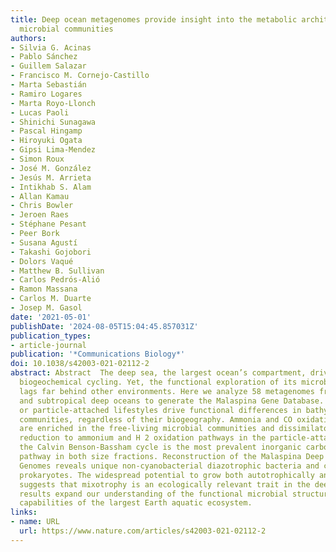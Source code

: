 ```yaml
---
title: Deep ocean metagenomes provide insight into the metabolic architecture of bathypelagic
  microbial communities
authors:
- Silvia G. Acinas
- Pablo Sánchez
- Guillem Salazar
- Francisco M. Cornejo-Castillo
- Marta Sebastián
- Ramiro Logares
- Marta Royo-Llonch
- Lucas Paoli
- Shinichi Sunagawa
- Pascal Hingamp
- Hiroyuki Ogata
- Gipsi Lima-Mendez
- Simon Roux
- José M. González
- Jesús M. Arrieta
- Intikhab S. Alam
- Allan Kamau
- Chris Bowler
- Jeroen Raes
- Stéphane Pesant
- Peer Bork
- Susana Agustí
- Takashi Gojobori
- Dolors Vaqué
- Matthew B. Sullivan
- Carlos Pedrós-Alió
- Ramon Massana
- Carlos M. Duarte
- Josep M. Gasol
date: '2021-05-01'
publishDate: '2024-08-05T15:04:45.857031Z'
publication_types:
- article-journal
publication: '*Communications Biology*'
doi: 10.1038/s42003-021-02112-2
abstract: Abstract  The deep sea, the largest ocean’s compartment, drives planetary-scale
  biogeochemical cycling. Yet, the functional exploration of its microbial communities
  lags far behind other environments. Here we analyze 58 metagenomes from tropical
  and subtropical deep oceans to generate the Malaspina Gene Database. Free-living
  or particle-attached lifestyles drive functional differences in bathypelagic prokaryotic
  communities, regardless of their biogeography. Ammonia and CO oxidation pathways
  are enriched in the free-living microbial communities and dissimilatory nitrate
  reduction to ammonium and H 2 oxidation pathways in the particle-attached, while
  the Calvin Benson-Bassham cycle is the most prevalent inorganic carbon fixation
  pathway in both size fractions. Reconstruction of the Malaspina Deep Metagenome-Assembled
  Genomes reveals unique non-cyanobacterial diazotrophic bacteria and chemolithoautotrophic
  prokaryotes. The widespread potential to grow both autotrophically and heterotrophically
  suggests that mixotrophy is an ecologically relevant trait in the deep ocean. These
  results expand our understanding of the functional microbial structure and metabolic
  capabilities of the largest Earth aquatic ecosystem.
links:
- name: URL
  url: https://www.nature.com/articles/s42003-021-02112-2
---
```

